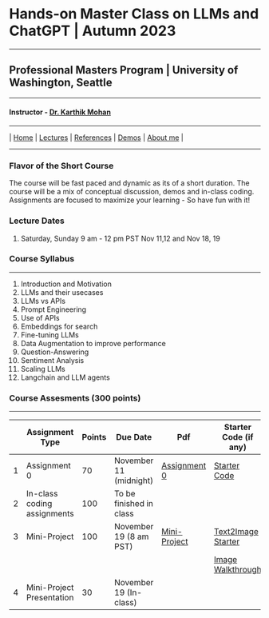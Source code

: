 
# Hands-on Master Class on LLMs and ChatGPT | Autumn 2023

***
 
## Professional Masters Program | University of Washington, Seattle 

***


#### Instructor - [Dr. Karthik Mohan](https://www.ece.uw.edu/people/karthik-mohan/)

***


| [Home](index.md)  | [Lectures](lectures.md)    | [References](references.md) | [Demos](demos.md) | [About me](karthik.md) |


***

### Flavor of the Short Course
The course will be fast paced and dynamic as its of a short duration. The course will be a mix of conceptual discussion, demos and in-class coding. Assignments are focused to maximize your learning - So have fun with it!

### Lecture Dates
1. Saturday, Sunday 9 am - 12 pm PST
Nov 11,12 and Nov 18, 19

### Course Syllabus

***
 
1. Introduction and Motivation
1. LLMs and their usecases
1. LLMs vs APIs
1. Prompt Engineering
1. Use of APIs 
1. Embeddings for search
1. Fine-tuning LLMs
1. Data Augmentation to improve performance
1. Question-Answering
1. Sentiment Analysis
1. Scaling LLMs 
1. Langchain and LLM agents

### Course Assesments (300 points)

***


|  | Assignment Type | Points | Due Date | Pdf | Starter Code (if any)
| --- | --- | --- | --- | --- | --- |
| 1 | Assignment 0 |  70 | November 11 (midnight) | [Assignment 0](Assessments/Assignment_0.pdf)  | [Starter Code](search_starter_code.py)  | 
| 2 | In-class coding assignments | 100 | To be finished in class |  |  |
| 3 | Mini-Project | 100 | November 19 (8 am PST) |[Mini-Project](Assessments/Mini_Project_LLM_2023.pdf) |[Text2Image Starter](Lectures/Text_to_Image_Demo.ipynb) | 
|  | | | | |[Image Walkthrough](Lectures/Nov_18_2023_Class_Walkthrough.ipynb)|
| 4 | Mini-Project Presentation | 30 | November 19 (In-class) | | |


